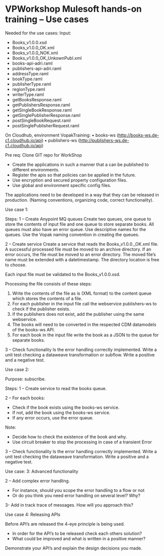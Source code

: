 # VPWorkshop Mulesoft hands-on training – Use cases

Needed for the use cases:
Input:
-	Books_v1.0.0.xsd
-	Books_v1.0.0_OK.xml
-	Books_v1.0.0_NOK.xml
-	Books_v1.0.0_OK_UnkownPubl.xml
-	books-api-adri.raml
-	publishers-api-adri.raml
-	addressType.raml
-	bookType.raml
-	publisherType.raml
-	regionType.raml
-	writerType.raml
-	getBooksResponse.raml
-	getPublishersResponse.raml
-	getSingleBookResponse.raml
-	getSinglePublisherResponse.raml
-	postSingleBookRequest.raml
-	postSinglePublisherRequest.raml

On Cloudhub, environment VopakTraining:
•	books-ws (http://books-ws.de-c1.cloudhub.io/api)
•	publishers-ws (http://publishers-ws.de-c1.cloudhub.io/api)

Pre req:
Clone GIT repo for WorkShop

-	Create the applications in such a manner that a can be published to different environments.
-	Register the apis so that policies can be applied in the future.
-	Use encryption and secured property configuration files.
-	Use global and environment specific config files.

The applications need to be developed in a way that they can be released in production. (Naming conventions, organizing code, correct functionality).

Use case 1:

Steps:
1 – Create Anypoint MQ queues
Create two queues, one queue to store the contents of input file and one queue to store separate books. All queues must also have an error queue. Use descriptive names for the queues.
Use the Vopak naming convention in creating the queues.


2 – Create service
Create a service that reads the Books_v1.0.0._OK.xml file. 
A successful processed file must be moved to an archive directory. If an error occurs, the file must be moved to an error directory. The moved file’s name  must be extended with a datetimestamp.
The directory location is free to choose.

Each input file must be validated to the Books_v1.0.0.xsd.

Processing the file consists of these steps:
1.	Write the contents of the file as is (XML format) to the content queue which stores the contents of a file.
2.	For each publisher in the input file call the webservice publishers-ws to check if the publisher exists.
3.	If the publishers does not exist, add the publisher using the same webservice.
4.	The books will need to be converted in the respected CDM datamodels of the books-ws API.
5.	For each book in the input file write the book as a JSON to the queue for separate books.

3 – Check functionality
Is the error handling correctly implemented.
Write a unit test checking a dataweave transformation or subflow.
Write a positive and a negative test.

Use case 2:

Purpose: subscribe.

Steps:
1 – Create service to read the books queue.

2 – For each books:
-	Check if the book exists using the books-ws service. 
-	If not, add the book using the books-ws service.
-	If any error occurs, use the error queue.

Note: 
-	Decide how to check the existence of the book and why.
-	Use circuit breaker to stop the processing in case of a transient Error

3 – Check functionality
Is the error handling correctly implemented.
Write a unit test checking the dataweave transformation.
Write a positive and a negative test.


Use case: 3: Advanced functionality

2 – Add complex error handling.
-	For instance, should you scope the error handling to a flow or not
-	Or do you think you need error handling on several level? Why?

3- Add in track trace of messages. How will you approach this?


Use case 4: Releasing APIs

Before API’s are released the 4-eye principle is being used.
-	In order for the API’s to be released check each others solution?
-	What could be improved and what is written in a positive manner?

Demonstrate your API’s and explain the design decisions you made.


